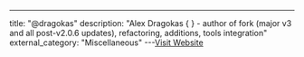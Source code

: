 ---
title: "@dragokas"
description: "Alex Dragokas {  } - author of fork (major v3 and all post-v2.0.6 updates), refactoring, additions, tools integration"
external_category: "Miscellaneous"
---[Visit Website](https://github.com/dragokas)

